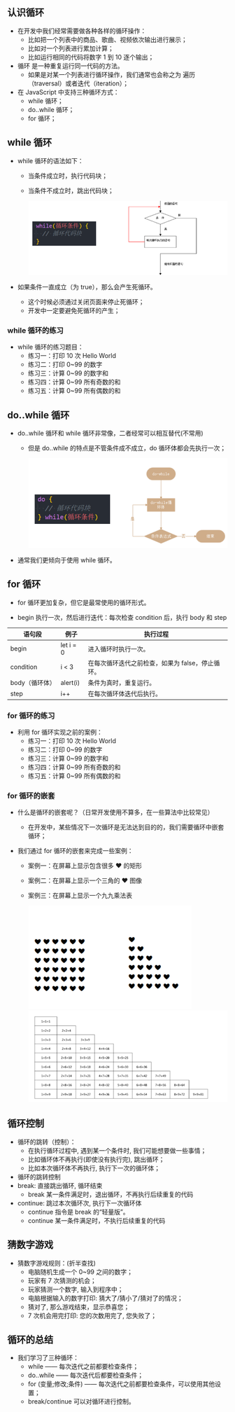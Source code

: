## 认识循环

- 在开发中我们经常需要做各种各样的循环操作：
  - 比如把一个列表中的商品、歌曲、视频依次输出进行展示；
  - 比如对一个列表进行累加计算；
  - 比如运行相同的代码将数字 1 到 10 逐个输出；
- 循环 是一种重复运行同一代码的方法。
  - 如果是对某一个列表进行循环操作，我们通常也会称之为 遍历（traversal）或者迭代（iteration）；
- 在 JavaScript 中支持三种循环方式：
  - while 循环；
  - do..while 循环；
  - for 循环；

## while 循环

- while 循环的语法如下：

  - 当条件成立时，执行代码块；

  - 当条件不成立时，跳出代码块；

    ![image-20220509204726573](img/image-20220509204726573.png)

- 如果条件一直成立（为 true），那么会产生死循环。

  - 这个时候必须通过关闭页面来停止死循环；
  - 开发中一定要避免死循环的产生；

### while 循环的练习

- while 循环的练习题目：
  - 练习一：打印 10 次 Hello World
  - 练习二：打印 0~99 的数字
  - 练习三：计算 0~99 的数字和
  - 练习四：计算 0~99 所有奇数的和
  - 练习五：计算 0~99 所有偶数的和

## do..while 循环

- do..while 循环和 while 循环非常像，二者经常可以相互替代(不常用)

  - 但是 do..while 的特点是不管条件成不成立，do 循环体都会先执行一次；

    ![image-20220509204756129](img/image-20220509204756129.png)

- 通常我们更倾向于使用 while 循环。

## for 循环

- for 循环更加复杂，但它是最常使用的循环形式。

- begin 执行一次，然后进行迭代：每次检查 condition 后，执行 body 和 step

| 语句段         | 例子      | 执行过程                                         |
| -------------- | --------- | ------------------------------------------------ |
| begin          | let i = 0 | 进入循环时执行一次。                             |
| condition      | i < 3     | 在每次循环迭代之前检查，如果为 false，停止循环。 |
| body（循环体） | alert(i)  | 条件为真时，重复运行。                           |
| step           | i++       | 在每次循环体迭代后执行。                         |

### for 循环的练习

- 利用 for 循环实现之前的案例：
  - 练习一：打印 10 次 Hello World
  - 练习二：打印 0~99 的数字
  - 练习三：计算 0~99 的数字和
  - 练习四：计算 0~99 所有奇数的和
  - 练习五：计算 0~99 所有偶数的和

### for 循环的嵌套

- 什么是循环的嵌套呢？（日常开发使用不算多，在一些算法中比较常见）

  - 在开发中，某些情况下一次循环是无法达到目的的，我们需要循环中嵌套循环；

- 我们通过 for 循环的嵌套来完成一些案例：

  - 案例一：在屏幕上显示包含很多 ❤ 的矩形

  - 案例二：在屏幕上显示一个三角的 ❤ 图像

  - 案例三：在屏幕上显示一个九九乘法表

    ![image-20220509204941576](img/image-20220509204941576.png)![image-20220509204945865](img/image-20220509204945865.png)

## 循环控制

- 循环的跳转（控制）：
  - 在执行循环过程中, 遇到某一个条件时, 我们可能想要做一些事情；
  - 比如循环体不再执行(即使没有执行完), 跳出循环；
  - 比如本次循环体不再执行, 执行下一次的循环体；
- 循环的跳转控制
- break: 直接跳出循环, 循环结束
  - break 某一条件满足时，退出循环，不再执行后续重复的代码
- continue: 跳过本次循环次, 执行下一次循环体
  - continue 指令是 break 的“轻量版”。
  - continue 某一条件满足时，不执行后续重复的代码

## 猜数字游戏

- 猜数字游戏规则：(折半查找)
  - 电脑随机生成一个 0~99 之间的数字；
  - 玩家有 7 次猜测的机会；
  - 玩家猜测一个数字, 输入到程序中；
  - 电脑根据输入的数字打印: 猜大了/猜小了/猜对了的情况；
  - 猜对了, 那么游戏结束，显示恭喜您；
  - 7 次机会用完打印: 您的次数用完了, 您失败了；

## 循环的总结

- 我们学习了三种循环：
  - while —— 每次迭代之前都要检查条件；
  - do..while —— 每次迭代后都要检查条件；
  - for (变量;修改;条件) —— 每次迭代之前都要检查条件，可以使用其他设置；
  - break/continue 可以对循环进行控制。

